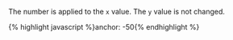 <p class="b30">
The number is applied to the <code>x</code> value. The <code>y</code> value is not changed.
</p>
{% highlight javascript %}anchor: -50{% endhighlight %}